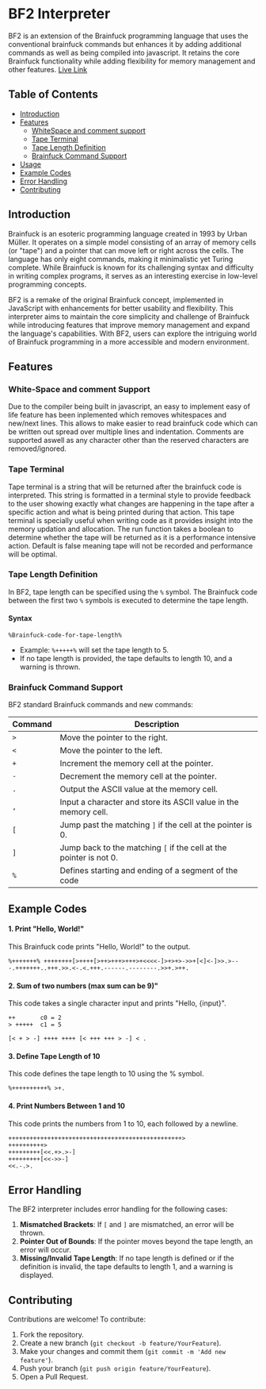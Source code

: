 # BF2 Interpreter

BF2 is an extension of the Brainfuck programming language that uses the conventional brainfuck commands but enhances it by adding additional commands as well as being compiled into javascript. It retains the core Brainfuck functionality while adding flexibility for memory management and other features.
[Live Link](keshav-madhav.github.io/Making-BF2/)

## Table of Contents

- [Introduction](#introduction)
- [Features](#features)
  - [WhiteSpace and comment support](#white-space-and-comment-support)
  - [Tape Terminal](#tape-terminal)
  - [Tape Length Definition](#tape-length-definition)
  - [Brainfuck Command Support](#brainfuck-command-support)
- [Usage](#usage)
- [Example Codes](#example-codes)
- [Error Handling](#error-handling)
- [Contributing](#contributing)

## Introduction

Brainfuck is an esoteric programming language created in 1993 by Urban Müller. It operates on a simple model consisting of an array of memory cells (or "tape") and a pointer that can move left or right across the cells. The language has only eight commands, making it minimalistic yet Turing complete. While Brainfuck is known for its challenging syntax and difficulty in writing complex programs, it serves as an interesting exercise in low-level programming concepts.

BF2 is a remake of the original Brainfuck concept, implemented in JavaScript with enhancements for better usability and flexibility. This interpreter aims to maintain the core simplicity and challenge of Brainfuck while introducing features that improve memory management and expand the language's capabilities. With BF2, users can explore the intriguing world of Brainfuck programming in a more accessible and modern environment.


## Features

### White-Space and comment Support

Due to the compiler being built in javascript, an easy to implement easy of life feature has been inplemented which removes whitespaces and new/next lines. This allows to make easier to read brainfuck code which can be written out spread over multiple lines and indentation.
Comments are supported aswell as any character other than the reserved characters are removed/ignored.

### Tape Terminal

Tape terminal is a string that will be returned after the brainfuck code is interpreted. This string is formatted in a terminal style to provide feedback to the user showing exactly what changes are happening in the tape after a specific action and what is being printed during that action. This tape terminal is specially useful when writing code as it provides insight into the memory updation and allocation. The run function takes a boolean to determine whether the tape will be returned as it is a performance intensive action. Default is false meaning tape will not be recorded and performance will be optimal.

### Tape Length Definition

In BF2, tape length can be specified using the `%` symbol. The Brainfuck code between the first two `%` symbols is executed to determine the tape length.

#### Syntax

```bf
%Brainfuck-code-for-tape-length%
```

- Example: `%+++++%` will set the tape length to 5.
- If no tape length is provided, the tape defaults to length 10, and a warning is thrown.

### Brainfuck Command Support

BF2 standard Brainfuck commands and new commands:

| Command | Description                                                      |
|---------|------------------------------------------------------------------|
| `>`     | Move the pointer to the right.                                   |
| `<`     | Move the pointer to the left.                                    |
| `+`     | Increment the memory cell at the pointer.                        |
| `-`     | Decrement the memory cell at the pointer.                        |
| `.`     | Output the ASCII value at the memory cell.                       |
| `,`     | Input a character and store its ASCII value in the memory cell.  |
| `[`     | Jump past the matching `]` if the cell at the pointer is 0.      |
| `]`     | Jump back to the matching `[` if the cell at the pointer is not 0.|
| `%`     | Defines starting and ending of a segment of the code             |

## Example Codes

#### 1. Print "Hello, World!"

This Brainfuck code prints "Hello, World!" to the output.

```bf
%+++++++% ++++++++[>++++[>++>+++>+++>+<<<<-]>+>+>->>+[<]<-]>>.>---.+++++++..+++.>>.<-.<.+++.------.--------.>>+.>++.
```

#### 2. Sum of two numbers (max sum can be 9)"

This code takes a single character input and prints "Hello, {input}".

```bf
++       c0 = 2
> +++++  c1 = 5

[< + > -] ++++ ++++ [< +++ +++ > -] < .
```

#### 3. Define Tape Length of 10

This code defines the tape length to 10 using the % symbol.

```bf
%++++++++++% >+.
```

#### 4. Print Numbers Between 1 and 10

This code prints the numbers from 1 to 10, each followed by a newline.

```bf
+++++++++++++++++++++++++++++++++++++++++++++++++>
++++++++++>
+++++++++[<<.+>.>-]
+++++++++[<<->>-]
<<.-.>.
```


## Error Handling

The BF2 interpreter includes error handling for the following cases:

1. **Mismatched Brackets**: If `[` and `]` are mismatched, an error will be thrown.
2. **Pointer Out of Bounds**: If the pointer moves beyond the tape length, an error will occur.
3. **Missing/Invalid Tape Length**: If no tape length is defined or if the definition is invalid, the tape defaults to length 1, and a warning is displayed.

## Contributing

Contributions are welcome! To contribute:

1. Fork the repository.
2. Create a new branch (`git checkout -b feature/YourFeature`).
3. Make your changes and commit them (`git commit -m 'Add new feature'`).
4. Push your branch (`git push origin feature/YourFeature`).
5. Open a Pull Request.
